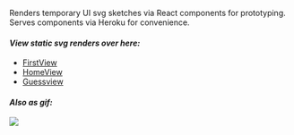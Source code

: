 Renders temporary UI svg sketches via React components for prototyping.  
Serves components via Heroku for convenience.  

#### *View static svg renders over here:*
  - [FirstView](https://tmp-merlinai.herokuapp.com/FirstView)
  - [HomeView](https://tmp-merlinai.herokuapp.com/HomeView)
  - [Guessview](https://tmp-merlinai.herokuapp.com/Guesses)

  
#### *Also as gif:* 

![](unnamed.gif)
